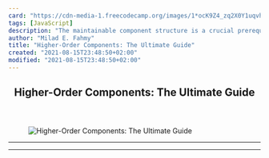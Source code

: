 ```yaml
---
card: "https://cdn-media-1.freecodecamp.org/images/1*ocK9Z4_zq2X0Y1uqvhWMEg.jpeg"
tags: [JavaScript]
description: "The maintainable component structure is a crucial prerequisit"
author: "Milad E. Fahmy"
title: "Higher-Order Components: The Ultimate Guide"
created: "2021-08-15T23:48:50+02:00"
modified: "2021-08-15T23:48:50+02:00"
---
```

<div class="site-wrapper">
<main id="site-main" class="site-main outer">
<div class="inner">
<article class="post-full post tag-javascript tag-react tag-software tag-coding tag-tech ">
<header class="post-full-header">
<h1 class="post-full-title">Higher-Order Components: The Ultimate Guide</h1>
</header>
<figure class="post-full-image">
<picture>
<source media="(max-width: 700px)" sizes="1px" srcset="data:image/gif;base64,R0lGODlhAQABAIAAAAAAAP///yH5BAEAAAAALAAAAAABAAEAAAIBRAA7 1w">
<source media="(min-width: 701px)" sizes="(max-width: 800px) 400px,
(max-width: 1170px) 700px,
1400px" srcset="https://cdn-media-1.freecodecamp.org/images/1*ocK9Z4_zq2X0Y1uqvhWMEg.jpeg 300w,
https://cdn-media-1.freecodecamp.org/images/1*ocK9Z4_zq2X0Y1uqvhWMEg.jpeg 600w,
https://cdn-media-1.freecodecamp.org/images/1*ocK9Z4_zq2X0Y1uqvhWMEg.jpeg 1000w,
https://cdn-media-1.freecodecamp.org/images/1*ocK9Z4_zq2X0Y1uqvhWMEg.jpeg 2000w">
<img onerror="this.style.display='none'" src="https://cdn-media-1.freecodecamp.org/images/1*ocK9Z4_zq2X0Y1uqvhWMEg.jpeg" alt="Higher-Order Components: The Ultimate Guide">
</picture>
</figure>
<section class="post-full-content">
<div class="post-content">
</div>
<hr>
<hr>
</section>
</article>
</div>
</main>
</div>
<!-- Google Tag Manager (noscript) -->
<!-- End Google Tag Manager (noscript) -->
